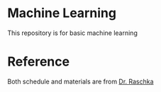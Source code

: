 # Machine Learning

This repository is for basic machine learning 




# Reference

Both schedule and materials are from [Dr. Raschka](https://github.com/rasbt/stat479-machine-learning-fs19 "ra")

